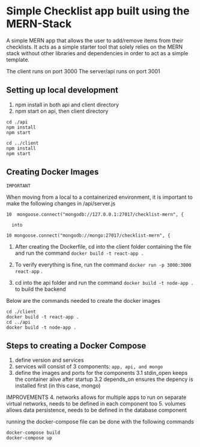# Simple Checklist app built using the MERN-Stack

A simple MERN app that allows the user to add/remove items from their checklists. It acts as a simple starter tool that solely relies on the MERN stack without other libraries and dependencies in order to act as a simple template.

The client runs on port 3000
The server/api runs on port 3001 

## Setting up local development
1. npm install in both api and client directory
2. npm start on api, then client directory

```
cd ./api
npm install
npm start

cd ../client
npm install
npm start
```

## Creating Docker Images
``IMPORTANT``

When moving from a local to a containerized environment, it is important to make the following changes in /api/server.js
```
10  mongoose.connect("mongodb://127.0.0.1:27017/checklist-mern", {

  into

10 mongoose.connect("mongodb://mongo:27017/checklist-mern", {
```

1. After creating the Dockerfile, cd into the client folder containing the file and run the command `docker build -t react-app .`

2. To verify everything is fine, run the command `docker run -p 3000:3000 react-app` .

3. cd into the api folder and run the command `docker build -t node-app .` to build the backend

Below are the commands needed to create the docker images

```
cd ./client
docker build -t react-app .
cd ../api
docker build -t node-app .
```

## Steps to creating a Docker Compose
1. define version and services
2. services will consist of 3 components: `app, api, and mongo`
3. define the images and ports for the components
  3.1 stdin_open keeps the container alive after startup
  3.2 depends_on ensures the depency is installed first (in this case, mongo)

IMPROVEMENTS
4. networks allows for multiple apps to run on separate virtual networks, needs to be defined in each component too
5. volumes allows data persistence, needs to be defined in the database component

running the docker-compose file can be done with the following commands
```
docker-compose build
docker-compose up
```
